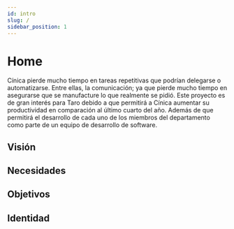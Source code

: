 ```yaml
---
id: intro
slug: /
sidebar_position: 1
---
```


# Home

Cínica pierde mucho tiempo en tareas repetitivas que podrían delegarse o automatizarse. Entre ellas, la comunicación; ya que pierde mucho tiempo en asegurarse que se manufacture
lo que realmente se pidió. Este proyecto es de gran interés para Taro debido a que permitirá a Cínica aumentar su productividad en comparación al último cuarto del año. Además de
que permitirá el desarrollo de cada uno de los miembros del departamento como parte de un equipo de desarrollo de software.


## Visión

## Necesidades

## Objetivos

## Identidad
